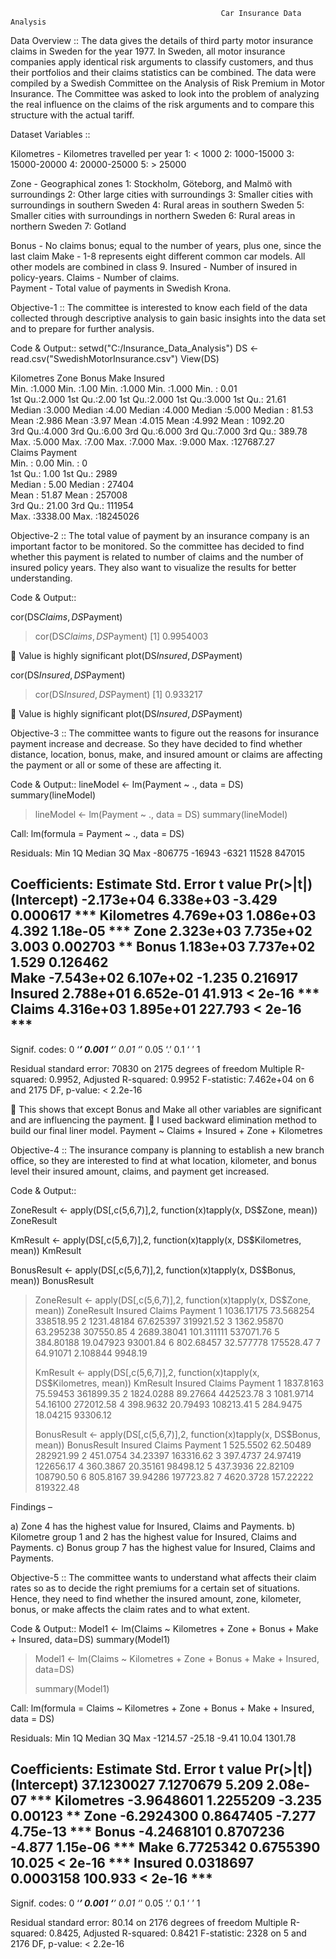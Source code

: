                                                    Car Insurance Data Analysis

Data Overview ::
    The data gives the details of third party motor insurance claims in Sweden for the year 1977. In Sweden, all motor insurance companies 
    apply identical risk arguments to classify customers, and thus their portfolios and their claims statistics can be combined. The data 
    were compiled by a Swedish Committee on the Analysis of Risk Premium in Motor Insurance. The Committee was asked to look into the 
    problem of analyzing the real influence on the claims of the risk arguments and to compare this structure with the actual tariff.
    
Dataset Variables ::

Kilometres - Kilometres travelled per year 
1: < 1000 
2: 1000-15000 
3: 15000-20000 
4: 20000-25000 
5: > 25000 
 
Zone - Geographical zones 
1: Stockholm, Göteborg, and Malmö with surroundings 
2: Other large cities with surroundings 
3: Smaller cities with surroundings in southern Sweden 
4: Rural areas in southern Sweden 
5: Smaller cities with surroundings in northern Sweden 
6: Rural areas in northern Sweden 
7: Gotland

Bonus - No claims bonus; equal to the number of years, plus one, since the last claim
Make - 1-8 represents eight different common car models. All other models are combined in class 9. 
Insured - Number of insured in policy-years. 
Claims - Number of claims.    
Payment - Total value of payments in Swedish Krona.



Objective-1 :: The committee is interested to know each field of the data collected through descriptive analysis to gain basic insights 
               into the data set and to prepare for further analysis.

Code & Output::
setwd("C:/Insurance_Data_Analysis")
DS <- read.csv("SwedishMotorInsurance.csv")
View(DS)


Kilometres         Zone          Bonus            Make          Insured         
 Min.   :1.000   Min.   :1.00   Min.   :1.000   Min.   :1.000   Min.   :     0.01  
 1st Qu.:2.000   1st Qu.:2.00   1st Qu.:2.000   1st Qu.:3.000   1st Qu.:    21.61  
 Median :3.000   Median :4.00   Median :4.000   Median :5.000   Median :    81.53  
 Mean   :2.986   Mean   :3.97   Mean   :4.015   Mean   :4.992   Mean   :  1092.20  
 3rd Qu.:4.000   3rd Qu.:6.00   3rd Qu.:6.000   3rd Qu.:7.000   3rd Qu.:   389.78  
 Max.   :5.000   Max.   :7.00   Max.   :7.000   Max.   :9.000   Max.   :127687.27  
     Claims           Payment        
 Min.   :   0.00   Min.   :       0  
 1st Qu.:   1.00   1st Qu.:    2989  
 Median :   5.00   Median :   27404  
 Mean   :  51.87   Mean   :  257008  
 3rd Qu.:  21.00   3rd Qu.:  111954  
 Max.   :3338.00   Max.   :18245026  



Objective-2 :: The total value of payment by an insurance company is an important factor to be monitored. So the committee has 
               decided to find whether this payment is related to number of claims and the number of insured policy years. 
               They also want to visualize the results for better understanding.  

Code & Output::

cor(DS$Claims,DS$Payment)
> cor(DS$Claims,DS$Payment)
[1] 0.9954003

	Value is highly significant
plot(DS$Insured,DS$Payment)
 
 

cor(DS$Insured,DS$Payment)
> cor(DS$Insured,DS$Payment)
[1] 0.933217

	Value is highly significant
plot(DS$Insured,DS$Payment)


Objective-3 :: The committee wants to figure out the reasons for insurance payment increase and decrease. So they have decided to find 
               whether distance, location, bonus, make, and insured amount or claims are affecting the payment or all or some of these 
               are affecting it.

Code & Output::
lineModel <- lm(Payment ~ ., data = DS)
summary(lineModel)

> lineModel <- lm(Payment ~ ., data = DS)
> summary(lineModel)

Call:
lm(formula = Payment ~ ., data = DS)

Residuals:
Min      1Q  Median      3Q     Max 
-806775  -16943   -6321   11528  847015 

Coefficients:
              Estimate Std. Error t value Pr(>|t|)    
(Intercept) -2.173e+04  6.338e+03  -3.429 0.000617 ***
Kilometres   4.769e+03  1.086e+03   4.392 1.18e-05 ***
Zone         2.323e+03  7.735e+02   3.003 0.002703 ** 
Bonus        1.183e+03  7.737e+02   1.529 0.126462    
Make        -7.543e+02  6.107e+02  -1.235 0.216917    
Insured      2.788e+01  6.652e-01  41.913  < 2e-16 ***
Claims       4.316e+03  1.895e+01 227.793  < 2e-16 ***
---
Signif. codes:  0 ‘***’ 0.001 ‘**’ 0.01 ‘*’ 0.05 ‘.’ 0.1 ‘ ’ 1

Residual standard error: 70830 on 2175 degrees of freedom
Multiple R-squared:  0.9952,	Adjusted R-squared:  0.9952 
F-statistic: 7.462e+04 on 6 and 2175 DF,  p-value: < 2.2e-16

	This shows that except Bonus and Make all other variables are significant and are influencing the payment.
	I used backward elimination method to build our final liner model.
      Payment ~ Claims + Insured + Zone + Kilometres


Objective-4 :: The insurance company is planning to establish a new branch office, so they are interested to find at what location, 
               kilometer, and bonus level their insured amount, claims, and payment get increased.
               
Code & Output::

ZoneResult <- apply(DS[,c(5,6,7)],2, function(x)tapply(x, DS$Zone, mean)) 
ZoneResult

KmResult <- apply(DS[,c(5,6,7)],2, function(x)tapply(x, DS$Kilometres, mean)) 
KmResult

BonusResult <- apply(DS[,c(5,6,7)],2, function(x)tapply(x, DS$Bonus, mean)) 
BonusResult

> ZoneResult <- apply(DS[,c(5,6,7)],2, function(x)tapply(x, DS$Zone, mean))
> ZoneResult
     Insured     Claims   Payment
1 1036.17175  73.568254 338518.95
2 1231.48184  67.625397 319921.52
3 1362.95870  63.295238 307550.85
4 2689.38041 101.311111 537071.76
5  384.80188  19.047923  93001.84
6  802.68457  32.577778 175528.47
7   64.91071   2.108844   9948.19
> 
> KmResult <- apply(DS[,c(5,6,7)],2, function(x)tapply(x, DS$Kilometres, mean))
> KmResult
    Insured   Claims   Payment
1 1837.8163 75.59453 361899.35
2 1824.0288 89.27664 442523.78
3 1081.9714 54.16100 272012.58
4  398.9632 20.79493 108213.41
5  284.9475 18.04215  93306.12
> 
> BonusResult <- apply(DS[,c(5,6,7)],2, function(x)tapply(x, DS$Bonus, mean))
> BonusResult
    Insured    Claims   Payment
1  525.5502  62.50489 282921.99
2  451.0754  34.23397 163316.62
3  397.4737  24.97419 122656.17
4  360.3867  20.35161  98498.12
5  437.3936  22.82109 108790.50
6  805.8167  39.94286 197723.82
7 4620.3728 157.22222 819322.48


Findings – 

a)	Zone 4 has the highest value for Insured, Claims and Payments.
b)	Kilometre group 1 and 2 has the highest value for Insured, Claims and Payments.
c)	Bonus group 7 has the highest value for Insured, Claims and Payments.



Objective-5 :: The committee wants to understand what affects their claim rates so as to decide the right premiums for a certain set 
               of situations. Hence, they need to find whether the insured amount, zone, kilometer, bonus, or make affects the claim 
               rates and to what extent.

Code & Output::
Model1 <- lm(Claims ~ Kilometres + Zone + Bonus + Make + Insured, data=DS) 
summary(Model1)

> Model1 <- lm(Claims ~ Kilometres + Zone + Bonus + Make + Insured, data=DS) 
> 
> summary(Model1) 

Call:
lm(formula = Claims ~ Kilometres + Zone + Bonus + Make + Insured, 
    data = DS)

Residuals:
     Min       1Q   Median       3Q      Max 
-1214.57   -25.18    -9.41    10.04  1301.78 

Coefficients:
              Estimate Std. Error t value Pr(>|t|)    
(Intercept) 37.1230027  7.1270679   5.209 2.08e-07 ***
Kilometres  -3.9648601  1.2255209  -3.235  0.00123 ** 
Zone        -6.2924300  0.8647405  -7.277 4.75e-13 ***
Bonus       -4.2468101  0.8707236  -4.877 1.15e-06 ***
Make         6.7725342  0.6755390  10.025  < 2e-16 ***
Insured      0.0318697  0.0003158 100.933  < 2e-16 ***
---
Signif. codes:  0 ‘***’ 0.001 ‘**’ 0.01 ‘*’ 0.05 ‘.’ 0.1 ‘ ’ 1

Residual standard error: 80.14 on 2176 degrees of freedom
Multiple R-squared:  0.8425,	Adjusted R-squared:  0.8421 
F-statistic:  2328 on 5 and 2176 DF,  p-value: < 2.2e-16

